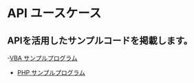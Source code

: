 # API ユースケース
## APIを活用したサンプルコードを掲載します。

-[VBA サンプルプログラム](./VAB_sample)
- [PHP サンプルプログラム](./PHP_sample)
